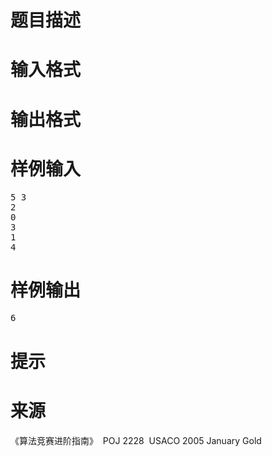 

# 题目描述



# 输入格式



# 输出格式



# 样例输入


<pre>5 3
2
0
3
1
4
</pre>

# 样例输出


<pre>6</pre>

# 提示



# 来源


<p>
《算法竞赛进阶指南》  POJ 2228  USACO 2005 January Gold
</p>
